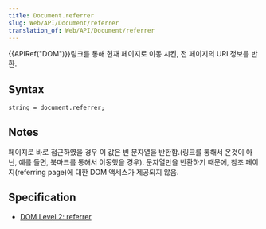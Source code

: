 ```yaml
---
title: Document.referrer
slug: Web/API/Document/referrer
translation_of: Web/API/Document/referrer
---
```

{{APIRef("DOM")}}링크를 통해 현재 페이지로 이동 시킨, 전 페이지의 URI 정보를 반환.

## Syntax

    string = document.referrer;

## Notes

페이지로 바로 접근하였을 경우 이 값은 빈 문자열을 반환함.(링크를 통해서 온것이 아닌, 예를 들면, 북마크를 통해서 이동했을 경우). 문자열만을 반환하기 때문에, 참조 페이지(referring page)에 대한 DOM 액세스가 제공되지 않음.

## Specification

- [DOM Level 2: referrer](http://www.w3.org/TR/DOM-Level-2-HTML/html.html#ID-95229140)

